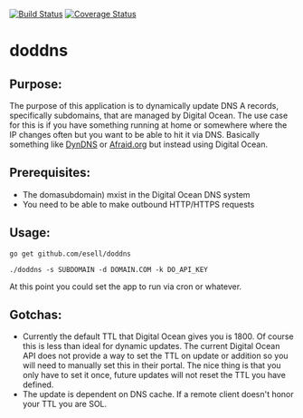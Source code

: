 [![Build Status](https://travis-ci.org/esell/doddns.svg?branch=master)](https://travis-ci.org/esell/doddns)
[![Coverage Status](https://coveralls.io/repos/github/esell/doddns/badge.svg?branch=master)](https://coveralls.io/github/esell/doddns?branch=master)

# doddns


## Purpose:

The purpose of this application is to dynamically update DNS A records, specifically subdomains, that are managed by Digital Ocean. The use case for this is if you have something 
running at home or somewhere where the IP changes often but you want to be able to hit it via DNS. Basically something like [DynDNS](http://dyn.com/remote-access/) or [Afraid.org](http://freedns.afraid.org/) 
but instead using Digital Ocean.


## Prerequisites:

* The domasubdomain) mxist in the Digital Ocean DNS system
* You need to be able to make outbound HTTP/HTTPS requests


## Usage:

`go get github.com/esell/doddns`

`./doddns -s SUBDOMAIN -d DOMAIN.COM -k DO_API_KEY`

At this point you could set the app to run via cron or whatever.


## Gotchas:
* Currently the default TTL that Digital Ocean gives you is 1800. Of course this is less than ideal for dynamic updates. The current Digital Ocean API does not provide a way to set the TTL 
  on update or addition so you will need to manually set this in their portal. The nice thing is that you only have to set it once, future updates will not reset the TTL you have defined.
* The update is dependent on DNS cache. If a remote client doesn't honor your TTL you are SOL.
